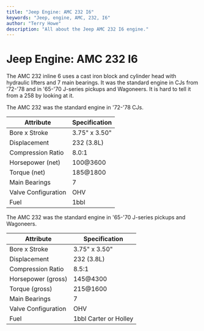 ```yaml
---
title: "Jeep Engine: AMC 232 I6"
keywords: "Jeep, engine, AMC, 232, I6"
author: "Terry Howe"
description: "All about the Jeep AMC 232 I6 engine."
---
```

# Jeep Engine: AMC 232 I6

The AMC 232 inline 6 uses a cast iron block and cylinder head with hydraulic lifters and 7 main bearings. It was the standard engine in CJs from '72-'78 and in '65-'70 J-series pickups and Wagoneers. It is hard to tell it from a 258 by looking at it.

The AMC 232 was the standard engine in '72-'78 CJs.

| Attribute           | Specification |
|---------------------|---------------|
| Bore x Stroke       | 3.75" x 3.50" |
| Displacement        | 232 (3.8L)    |
| Compression Ratio   | 8.0:1         |
| Horsepower (net)    | 100@3600      |
| Torque (net)        | 185@1800      |
| Main Bearings       | 7             |
| Valve Configuration | OHV           |
| Fuel                | 1bbl          |

The AMC 232 was the standard engine in '65-'70 J-series pickups and Wagoneers.

| Attribute           | Specification         |
|---------------------|-----------------------|
| Bore x Stroke       | 3.75" x 3.50"         |
| Displacement        | 232 (3.8L)            |
| Compression Ratio   | 8.5:1                 |
| Horsepower (gross)  | 145@4300              |
| Torque (gross)      | 215@1600              |
| Main Bearings       | 7                     |
| Valve Configuration | OHV                   |
| Fuel                | 1bbl Carter or Holley |